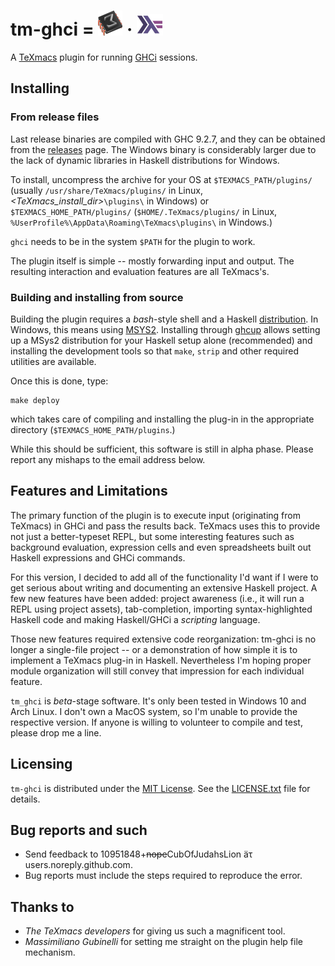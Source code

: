 # tm-ghci = ![TeXmacs Logo](./texmacs.png)&nbsp;&#183;&nbsp;![Haskell logo](./haskell.png)

A [TeXmacs](https://texmacs.org/) plugin for running [GHCi](https://wiki.haskell.org/GHC/GHCi) sessions.


## Installing
### From release files

Last release binaries are compiled with GHC 9.2.7, and they can be
obtained from the [releases](https://github.com/CubOfJudahsLion/tm-ghci/releases)
page. The Windows binary is considerably larger due to the lack of dynamic
libraries in Haskell distributions for Windows.

To install, uncompress the archive for your OS at `$TEXMACS_PATH/plugins/`
(usually `/usr/share/TeXmacs/plugins/` in Linux,
_<TeXmacs_install_dir>_`\plugins\` in Windows) or
`$TEXMACS_HOME_PATH/plugins/` (`$HOME/.TeXmacs/plugins/` in
Linux, `%UserProfile%\AppData\Roaming\TeXmacs\plugins\` in Windows.)

`ghci` needs to be in the system `$PATH` for the plugin to work.

The plugin itself is simple -- mostly forwarding input and output. The
resulting interaction and evaluation features are all TeXmacs's.


### Building and installing from source

Building the plugin requires a _bash_-style shell and a Haskell
[distribution](https://www.haskell.org/downloads/). In Windows, this means
using [MSYS2](https://www.msys2.org/). Installing through
[ghcup](https://www.haskell.org/ghcup/install/) allows setting up a MSys2
distribution for your Haskell setup alone (recommended) and installing the
development tools so that `make`, `strip` and other required utilities are
available.

Once this is done, type:

    make deploy

which takes care of compiling and installing the plug-in in the appropriate
directory (`$TEXMACS_HOME_PATH/plugins`.)

While this should be sufficient, this software is still in alpha phase.
Please report any mishaps to the email address below.


## Features and Limitations

The primary function of the plugin is to execute input (originating from
TeXmacs) in GHCi and pass the results back. TeXmacs uses this to provide
not just a better-typeset REPL, but some interesting features such as
background evaluation, expression cells and even spreadsheets built out
Haskell expressions and GHCi commands.

For this version, I decided to add all of the functionality I'd want if I
were to get serious about writing and documenting an extensive Haskell
project. A few new features have been added: project awareness (i.e., it
will run a REPL using project assets), tab-completion, importing
syntax-highlighted Haskell code and making Haskell/GHCi a _scripting_
language.

Those new features required extensive code reorganization: tm-ghci is no
longer a single-file project -- or a demonstration of how simple it is to
implement a TeXmacs plug-in in Haskell. Nevertheless I'm hoping proper
module organization will still convey that impression for each individual
feature.

`tm_ghci` is _beta_-stage software. It's only been tested in Windows 10 and
Arch Linux. I don't own a MacOS system, so I'm unable to provide the
respective version. If anyone is willing to volunteer to compile and test,
please drop me a line.


## Licensing

`tm-ghci` is distributed under the [MIT License](https://mit-license.org/).
See the [LICENSE.txt](./LICENSE.txt) file for details.


## Bug reports and such

* Send feedback to 10951848+<s>nope</s>CubOfJudahsLion äτ users.noreply.github.com.
* Bug reports must include the steps required to reproduce the error.


## Thanks to

* _The TeXmacs developers_ for giving us such a magnificent tool.
* _Massimiliano Gubinelli_ for setting me straight on the plugin help file mechanism.
